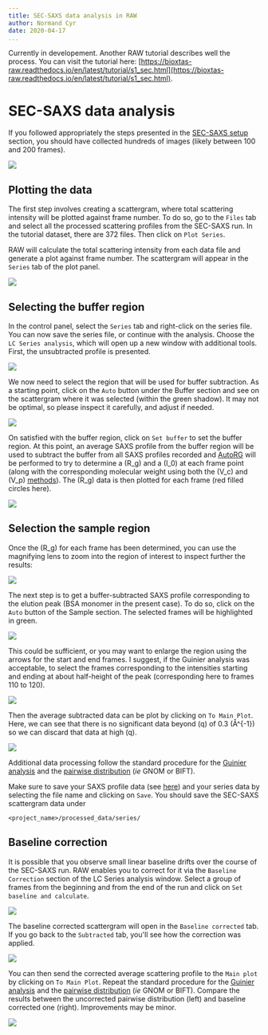 ```yaml
---
title: SEC-SAXS data analysis in RAW
author: Normand Cyr
date: 2020-04-17
...
```


Currently in developement. Another RAW tutorial describes well the process. You can visit the tutorial here: [https://bioxtas-raw.readthedocs.io/en/latest/tutorial/s1_sec.html](https://bioxtas-raw.readthedocs.io/en/latest/tutorial/s1_sec.html).

# SEC-SAXS data analysis

If you followed appropriately the steps presented in the [SEC-SAXS setup](/sec-saxs_setup) section, you should have collected hundreds of images (likely between 100 and 200 frames).

![](img/sec-saxs_bsa_multiple-traces.png)

## Plotting the data

The first step involves creating a scattergram, where total scattering intensity will be plotted against frame number. To do so, go to the `Files` tab and select all the processed scattering profiles from the SEC-SAXS run. In the tutorial dataset, there are 372 files. Then click on `Plot Series`.

RAW will calculate the total scattering intensity from each data file and generate a plot against frame number. The scattergram will appear in the `Series` tab of the plot panel.

![](img/series-plot1.png)


## Selecting the buffer region

In the control panel, select the `Series` tab and right-click on the series file. You can now save the series file, or continue with the analysis. Choose the `LC Series analysis`, which will open up a new window with additional tools. First, the unsubtracted profile is presented.

![](img/lc_series_analysis1.png)

We now need to select the region that will be used for buffer subtraction.  As a starting point, click on the `Auto` button under the Buffer section and see on the scattergram where it was selected (within the green shadow). It may not be optimal, so please inspect it carefully, and adjust if needed.

![](img/sec-saxs_buffer_auto.png)

On satisfied with the buffer region, click on `Set buffer` to set the buffer region. At this point, an average SAXS profile from the buffer region will be used to subtract the buffer from all SAXS profiles recorded and [AutoRG](/basic_data_processing/#guinier-plot-in-raw) will be performed to try to determine a \(R_g\) and a \(I_0\) at each frame point (along with the corresponding molecular weight using both the \(V_c\) and \(V_p\) [methods](/basic_data_processing/#molecular-weight-analysis)). The \(R_g\) data is then plotted for each frame (red filled circles here).

![](img/sec-saxs_rg.png)


## Selection the sample region

Once the \(R_g\) for each frame has been determined, you can use the magnifying lens to zoom into the region of interest to inspect further the results:

![](img/sec-saxs_rg2.png)

The next step is to get a buffer-subtracted SAXS profile corresponding to the elution peak (BSA monomer in the present case). To do so, click on the `Auto` button of the Sample section. The selected frames will be highlighted in green.

![](img/sec-saxs_sample.png)

This could be sufficient, or you may want to enlarge the region using the arrows for the start and end frames. I suggest, if the Guinier analysis was acceptable, to select the frames corresponding to the intensities starting and ending at about half-height of the peak (corresponding here to frames 110 to 120).

![](img/sec-saxs_sample2.png)

Then the average subtracted data can be plot by clicking on `To Main Plot`. Here, we can see that there is no significant data beyond \(q\) of 0.3 \(Å^{-1}\) so we can discard that data at high \(q\).

![](img/sec-saxs_subtracted_with-cut.png)

Additional data processing follow the standard procedure for the [Guinier analysis](/basic_data_processing/#guinier-analysis) and the [pairwise distribution](/advanced_data_processing/#pairwise-distribution) (*ie* GNOM or BIFT).

Make sure to save your SAXS profile data (see [here](/basic_data_processing/#buffer-subtraction)) and your series data by selecting the file name and clicking on `Save`. You should save the SEC-SAXS scattergram data under

`<project_name>/processed_data/series/`


## Baseline correction

It is possible that you observe small linear baseline drifts over the course of the SEC-SAXS run. RAW enables you to correct for it via the `Baseline Correction` section of the LC Series analysis window. Select a group of frames from the beginning and from the end of the run and click on `Set baseline and calculate`.

![](img/sec-saxs_baseline_selection.png)

The baseline corrected scattergram will open in the `Baseline corrected` tab. If you go back to the `Subtracted` tab, you'll see how the correction was applied.

![](img/sec-saxs_baseline_corrected.png)

You can then send the corrected average scattering profile to the `Main plot` by clicking on `To Main Plot`. Repeat the standard procedure for the [Guinier analysis](/basic_data_processing/#guinier-analysis) and the [pairwise distribution](/advanced_data_processing/#pairwise-distribution) (*ie* GNOM or BIFT). Compare the results between the uncorrected pairwise distribution (left) and baseline corrected one (right). Improvements may be minor.

![](img/sec-saxs_GNOM_baseline_comparison.png)
